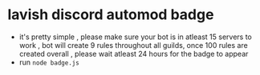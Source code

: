 # lavish discord automod badge

+ it's pretty simple , please make sure your bot is in atleast 15 servers to work , bot will create 9 rules throughout all guilds, once 100 rules are created overall , please wait atleast 24 hours for the badge to appear
+ run `node badge.js`
